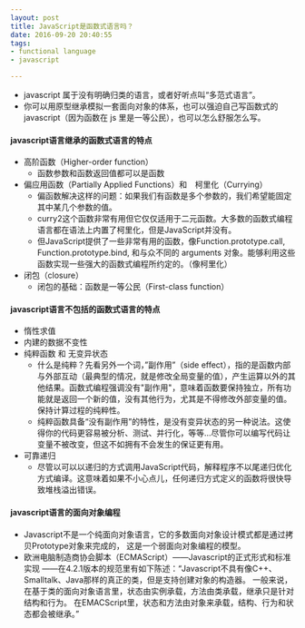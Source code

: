 ```yaml
---
layout: post
title: JavaScript是函数式语言吗？
date: 2016-09-20 20:40:55
tags:
- functional language
- javascript

---
```


- javascript 属于没有明确归类的语言，或者好听点叫“多范式语言”。
- 你可以用原型继承模拟一套面向对象的体系，也可以强迫自己写函数式的 javascript（因为函数在 js 里是一等公民），也可以怎么舒服怎么写。

<!-- more -->

#### javascript语言继承的函数式语言的特点
- 高阶函数（Higher-order function）
    - 函数参数和函数返回值都可以是函数
- 偏应用函数（Partially Applied Functions）和　柯里化（Currying）
    - 偏函数解决这样的问题：如果我们有函数是多个参数的，我们希望能固定其中某几个参数的值。
    - curry2这个函数非常有用但它仅仅适用于二元函数。大多数的函数式编程语言都在语法上内置了柯里化，但是JavaScript并没有。
    - 但JavaScript提供了一些非常有用的函数，像Function.prototype.call, Function.prototype.bind, 和与众不同的 arguments 对象。能够利用这些函数实现一些强大的函数式编程所约定的。（像柯里化）
- 闭包（closure）
    - 闭包的基础：函数是一等公民（First-class function）

#### javascript语言不包括的函数式语言的特点
- 惰性求值
- 内建的数据不变性
- 纯粹函数 和 无变异状态
    - 什么是纯粹？先看另外一个词，”副作用”（side effect），指的是函数内部与外部互动（最典型的情况，就是修改全局变量的值），产生运算以外的其他结果。函数式编程强调没有"副作用"，意味着函数要保持独立，所有功能就是返回一个新的值，没有其他行为，尤其是不得修改外部变量的值。保持计算过程的纯粹性。
    - 纯粹函数具备“没有副作用”的特性，是没有变异状态的另一种说法。这使得你的代码更容易被分析、测试、并行化，等等…尽管你可以编写代码让变量不被改变，但这不如拥有不会发生的保证更有用。
- 可靠递归
    - 尽管以可以以递归的方式调用JavaScript代码，解释程序不以尾递归优化方式编译。这意味着如果不小心点儿，任何递归方式定义的函数将很快导致堆栈溢出错误。
    
#### javascript语言的面向对象编程
- Javascript不是一个纯面向对象语言，它的多数面向对象设计模式都是通过拷贝Prototype对象来完成的， 这是一个弱面向对象编程的模型。
- 欧洲电脑制造商协会脚本（ECMAScript）——Javascript的正式形式和标准实现 ——在4.2.1版本的规范里有如下陈述：“Javascript不具有像C++、Smalltalk、Java那样的真正的类，但是支持创建对象的构造器。 一般来说，在基于类的面向对象语言里，状态由实例承载，方法由类承载，继承只是针对结构和行为。 在EMACScript里，状态和方法由对象来承载，结构、行为和状态都会被继承。” 

